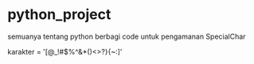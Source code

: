 # python_project
semuanya tentang python 
berbagi code untuk pengamanan SpecialChar

karakter  = '[@_!#$%^&*()<>?}{~:]'
